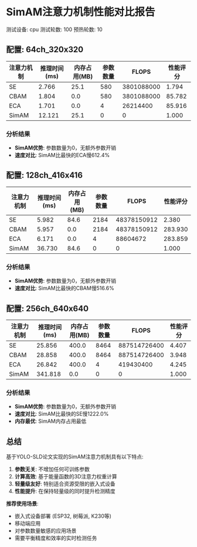 # SimAM注意力机制性能对比报告

测试设备: cpu
测试轮数: 100
预热轮数: 10

## 配置: 64ch_320x320

| 注意力机制 | 推理时间(ms) | 内存占用(MB) | 参数数量 | FLOPS | 性能评分 |
|-----------|-------------|-------------|---------|-------|---------|
|       SE |      2.766 |       25.1 |      580 | 3801088000 |  1.794 |
|     CBAM |      1.804 |        0.0 |      580 | 3801088000 | 85.782 |
|      ECA |      1.701 |        0.0 |        4 | 26214400 | 85.916 |
|    SimAM |     12.121 |       25.1 |        0 |        0 |  1.000 |

### 分析结果

- **SimAM优势**: 参数数量为0，无额外参数开销
- **速度对比**: SimAM比最快的ECA慢612.4%

## 配置: 128ch_416x416

| 注意力机制 | 推理时间(ms) | 内存占用(MB) | 参数数量 | FLOPS | 性能评分 |
|-----------|-------------|-------------|---------|-------|---------|
|       SE |      5.982 |       84.6 |     2184 | 48378150912 |  2.380 |
|     CBAM |      5.957 |        0.0 |     2184 | 48378150912 | 283.930 |
|      ECA |      6.171 |        0.0 |        4 | 88604672 | 283.859 |
|    SimAM |     36.730 |       84.6 |        0 |        0 |  1.000 |

### 分析结果

- **SimAM优势**: 参数数量为0，无额外参数开销
- **速度对比**: SimAM比最快的CBAM慢516.6%

## 配置: 256ch_640x640

| 注意力机制 | 推理时间(ms) | 内存占用(MB) | 参数数量 | FLOPS | 性能评分 |
|-----------|-------------|-------------|---------|-------|---------|
|       SE |     25.856 |      400.0 |     8464 | 887514726400 |  4.407 |
|     CBAM |     28.858 |      400.0 |     8464 | 887514726400 |  3.948 |
|      ECA |     26.842 |      400.0 |        4 | 419430400 |  4.245 |
|    SimAM |    341.818 |        0.0 |        0 |        0 |  1.000 |

### 分析结果

- **SimAM优势**: 参数数量为0，无额外参数开销
- **速度对比**: SimAM比最快的SE慢1222.0%
- **内存最优**: SimAM内存占用最低

## 总结

基于YOLO-SLD论文实现的SimAM注意力机制具有以下特点:

1. **参数无关**: 不增加任何可训练参数
2. **计算高效**: 基于能量函数的3D注意力权重计算
3. **轻量级友好**: 特别适合资源受限的嵌入式设备
4. **性能提升**: 在保持轻量级的同时提升检测精度

**推荐使用场景**:
- 嵌入式设备部署 (ESP32, 树莓派, K230等)
- 移动端应用
- 对参数数量敏感的应用场景
- 需要平衡精度和效率的实时检测任务